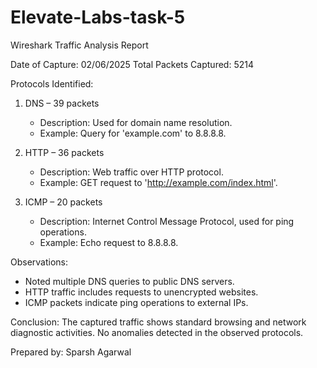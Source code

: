 # Elevate-Labs-task-5

Wireshark Traffic Analysis Report

Date of Capture: 02/06/2025
Total Packets Captured: 5214

Protocols Identified:
1. DNS – 39 packets
   - Description: Used for domain name resolution.
   - Example: Query for 'example.com' to 8.8.8.8.

2. HTTP – 36 packets
   - Description: Web traffic over HTTP protocol.
   - Example: GET request to 'http://example.com/index.html'.

3. ICMP – 20 packets
   - Description: Internet Control Message Protocol, used for ping operations.
   - Example: Echo request to 8.8.8.8.


Observations:
- Noted multiple DNS queries to public DNS servers.
- HTTP traffic includes requests to unencrypted websites.
- ICMP packets indicate ping operations to external IPs.

Conclusion:
The captured traffic shows standard browsing and network diagnostic activities. No anomalies detected in the observed protocols.

Prepared by: Sparsh Agarwal
